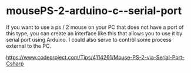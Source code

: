 # mousePS-2-arduino-c--serial-port

If you want to use a ps / 2 mouse on your PC that does not have a port of this type, you can create an interface like this that allows you to use it by serial port using Arduino. I could also serve to control some process external to the PC.

https://www.codeproject.com/Tips/4114261/Mouse-PS-2-via-Serial-Port-Csharp
